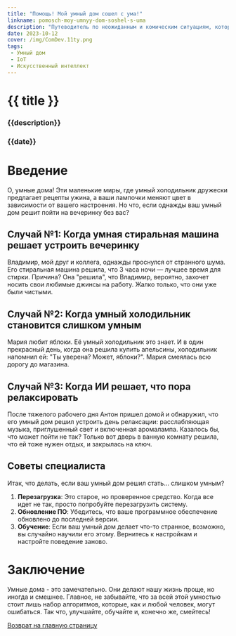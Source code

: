 ```yaml
---
title: "Помощь! Мой умный дом сошел с ума!"
linkname: pomosch-moy-umnyy-dom-soshel-s-uma
description: "Путеводитель по неожиданным и комическим ситуациям, которые могут произойти в вашем умном доме."
date: 2023-10-12
cover: /img/ComDev.11ty.png
tags: 
 - Умный дом
 - IoT
 - Искусственный интеллект
---
```


# {{ title }}
### {{description}}
### {{date}}

# Введение
О, умные дома! Эти маленькие миры, где умный холодильник дружески предлагает рецепты ужина, а ваши лампочки меняют цвет в зависимости от вашего настроения. Но что, если однажды ваш умный дом решит пойти на вечеринку без вас?

## Случай №1: Когда умная стиральная машина решает устроить вечеринку
Владимир, мой друг и коллега, однажды проснулся от странного шума. Его стиральная машина решила, что 3 часа ночи — лучшее время для стирки. Причина? Она "решила", что Владимир, вероятно, захочет носить свои любимые джинсы на работу. Жалко только, что они уже были чистыми.

## Случай №2: Когда умный холодильник становится слишком умным
Мария любит яблоки. Её умный холодильник это знает. И в один прекрасный день, когда она решила купить апельсины, холодильник напомнил ей: "Ты уверена? Может, яблоки?". Мария смеялась всю дорогу до магазина.

## Случай №3: Когда ИИ решает, что пора релаксировать
После тяжелого рабочего дня Антон пришел домой и обнаружил, что его умный дом решил устроить день релаксации: расслабляющая музыка, приглушенный свет и включенная аромалампа. Казалось бы, что может пойти не так? Только вот дверь в ванную комнату решила, что ей тоже нужен отдых, и закрылась на ключ.

## Советы специалиста
Итак, что делать, если ваш умный дом решил стать... слишком умным?

1. **Перезагрузка**: Это старое, но проверенное средство. Когда все идет не так, просто попробуйте перезагрузить систему.
2. **Обновление ПО**: Убедитесь, что ваше программное обеспечение обновлено до последней версии.
3. **Обучение**: Если ваш умный дом делает что-то странное, возможно, вы случайно научили его этому. Вернитесь к настройкам и настройте поведение заново.

# Заключение
Умные дома - это замечательно. Они делают нашу жизнь проще, но иногда и смешнее. Главное, не забывайте, что за всей этой умностью стоит лишь набор алгоритмов, которые, как и любой человек, могут ошибаться. Так что, улучшайте, обучайте и, конечно же, смейтесь!

[Возврат на главную страницу](/)
